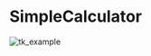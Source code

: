 # SimpleCalculator 


![tk_example](https://user-images.githubusercontent.com/66563618/119676353-6c1be180-be5b-11eb-970e-884364edcde9.PNG)
